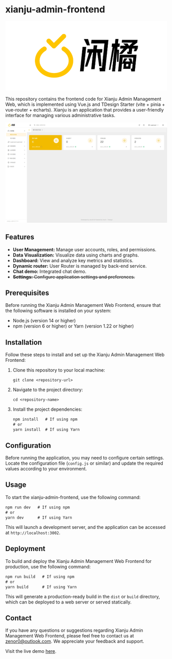 # xianju-admin-frontend

![Xianju Logo](https://raw.githubusercontent.com/west2-xianju/xianju-admin-frontend/main/docs/logo-text.png)

This repository contains the frontend code for Xianju Admin Management Web, which is implemented using Vue.js and TDesign Starter (vite + pinia + vue-router + echarts). Xianju is an application that provides a user-friendly interface for managing various administrative tasks.

![Xianju Preview](https://raw.githubusercontent.com/west2-xianju/xianju-admin-frontend/main/docs/xianju-preview.jpeg)

## Features

- **User Management:** Manage user accounts, roles, and permissions.
- **Data Visualization:** Visualize data using charts and graphs.
- **Dashboard:** View and analyze key metrics and statistics.
- **Dynamic router:** User Router is managed by back-end service.
- **Chat demo:** Integrated chat demo.
- ~~**Settings:** Configure application settings and preferences.~~

## Prerequisites

Before running the Xianju Admin Management Web Frontend, ensure that the following software is installed on your system:

- Node.js (version 14 or higher)
- npm (version 6 or higher) or Yarn (version 1.22 or higher)

## Installation

Follow these steps to install and set up the Xianju Admin Management Web Frontend:

1. Clone this repository to your local machine:

   ```shell
   git clone <repository-url>
   ```

2. Navigate to the project directory:

   ```shell
   cd <repository-name>
   ```

3. Install the project dependencies:

   ```shell
   npm install   # If using npm
   # or
   yarn install  # If using Yarn
   ```

## Configuration

Before running the application, you may need to configure certain settings. Locate the configuration file (`config.js` or similar) and update the required values according to your environment.

## Usage

To start the xianju-admin-frontend, use the following command:

```shell
npm run dev   # If using npm
# or
yarn dev      # If using Yarn
```

This will launch a development server, and the application can be accessed at `http://localhost:3002`.

## Deployment

To build and deploy the Xianju Admin Management Web Frontend for production, use the following command:

```shell
npm run build   # If using npm
# or
yarn build      # If using Yarn
```

This will generate a production-ready build in the `dist` or `build` directory, which can be deployed to a web server or served statically.



## Contact

If you have any questions or suggestions regarding Xianju Admin Management Web Frontend, please feel free to contact us at [zenor0@outlook.com](mailto:zenor0@outlook.com). We appreciate your feedback and support.

Visit the live demo [here](https://example.com).